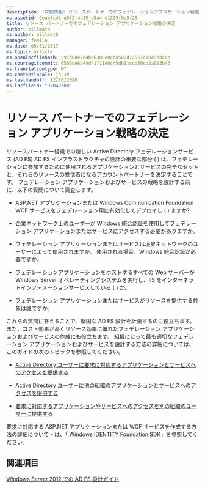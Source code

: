 ```yaml
---
description: '詳細情報: リソースパートナーでのフェデレーションアプリケーション戦略の決定'
ms.assetid: 9eab8c43-a0f2-4d19-a5a4-e1399f0d5f25
title: リソース パートナーでのフェデレーション アプリケーション戦略の決定
author: billmath
ms.author: billmath
manager: femila
ms.date: 05/31/2017
ms.topic: article
ms.openlocfilehash: 597d0de2b4bd6380e8cba560d72567c70a5ddc6b
ms.sourcegitcommit: 65b6de6b44d41f1180c45db11cdd60cb2a093b46
ms.translationtype: MT
ms.contentlocale: ja-JP
ms.lasthandoff: 12/10/2020
ms.locfileid: "97042300"
---
```

# <a name="determine-your-federated-application-strategy-in-the-resource-partner"></a>リソース パートナーでのフェデレーション アプリケーション戦略の決定

リソースパートナー組織での新しい Active Directory フェデレーションサービス (AD FS) AD FS インフラストラクチャの設計の重要な部分 \( \) は、フェデレーションに参加するために使用されるアプリケーションとサービスの完全なセットと、それらのリソースの受信者になるアカウントパートナーを決定することです。 フェデレーション アプリケーションおよびサービスの戦略を設計する前に、以下の質問について調査します。

-   ASP.NET アプリケーションまたは Windows Communication Foundation WCF サービスをフェデレーション用に有効化してデプロイし \( \) ますか?

-   企業ネットワーク上のユーザーが Windows 統合認証を使用してフェデレーション アプリケーションまたはサービスにアクセスする必要がありますか。

-   フェデレーション アプリケーションまたはサービスは境界ネットワークのユーザーによって使用されますか。 使用される場合、Windows 統合認証が必要ですか。

-   フェデレーションアプリケーションをホストするすべての Web サーバーが Windows Server オペレーティングシステムを実行し、IIS をインターネットインフォメーションサービスしている \( \) か。

-   フェデレーション アプリケーションまたはサービスがリソースを提供する対象は誰ですか。

これらの質問に答えることで、堅固な AD FS 設計を計画するのに役立ちます。 また、コスト効果が高くリソース効率に優れたフェデレーション アプリケーションおよびサービスの作成にも役立ちます。 組織にとって最も適切なフェデレーション アプリケーションおよびサービスを設計する方法の詳細については、このガイドの次のトピックを参照してください。

-   [Active Directory ユーザーに要求に対応するアプリケーションとサービスへのアクセスを提供する](Provide-Your-Active-Directory-Users-Access-to-Your-Claims-Aware-Applications-and-Services.md)

-   [Active Directory ユーザーに他の組織のアプリケーションとサービスへのアクセスを提供する](Provide-Your-Active-Directory-Users-Access-to-the-Applications-and-Services-of-Other-Organizations.md)

-   [要求に対応するアプリケーションやサービスへのアクセスを別の組織のユーザーに提供する](Provide-Users-in-Another-Organization-Access-to-Your-Claims-Aware-Applications-and-Services.md)

要求に対応する ASP.NET アプリケーションまたは WCF サービスを作成する方法の詳細について \- は、「 [Windows IDENTITY Foundation SDK](https://go.microsoft.com/fwlink/?LinkId=122266)」を参照してください。

## <a name="see-also"></a>関連項目
[Windows Server 2012 での AD FS 設計ガイド](AD-FS-Design-Guide-in-Windows-Server-2012.md)

